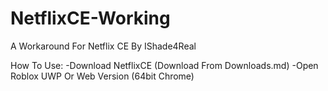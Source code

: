 # NetflixCE-Working
A Workaround For Netflix CE By IShade4Real


How To Use:
-Download NetflixCE (Download From Downloads.md) 
-Open Roblox UWP Or Web Version (64bit Chrome)

